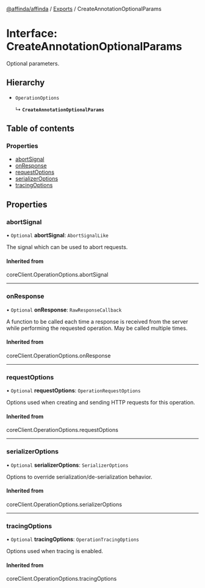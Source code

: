 [@affinda/affinda](../README.md) / [Exports](../modules.md) / CreateAnnotationOptionalParams

# Interface: CreateAnnotationOptionalParams

Optional parameters.

## Hierarchy

- `OperationOptions`

  ↳ **`CreateAnnotationOptionalParams`**

## Table of contents

### Properties

- [abortSignal](CreateAnnotationOptionalParams.md#abortsignal)
- [onResponse](CreateAnnotationOptionalParams.md#onresponse)
- [requestOptions](CreateAnnotationOptionalParams.md#requestoptions)
- [serializerOptions](CreateAnnotationOptionalParams.md#serializeroptions)
- [tracingOptions](CreateAnnotationOptionalParams.md#tracingoptions)

## Properties

### abortSignal

• `Optional` **abortSignal**: `AbortSignalLike`

The signal which can be used to abort requests.

#### Inherited from

coreClient.OperationOptions.abortSignal

___

### onResponse

• `Optional` **onResponse**: `RawResponseCallback`

A function to be called each time a response is received from the server
while performing the requested operation.
May be called multiple times.

#### Inherited from

coreClient.OperationOptions.onResponse

___

### requestOptions

• `Optional` **requestOptions**: `OperationRequestOptions`

Options used when creating and sending HTTP requests for this operation.

#### Inherited from

coreClient.OperationOptions.requestOptions

___

### serializerOptions

• `Optional` **serializerOptions**: `SerializerOptions`

Options to override serialization/de-serialization behavior.

#### Inherited from

coreClient.OperationOptions.serializerOptions

___

### tracingOptions

• `Optional` **tracingOptions**: `OperationTracingOptions`

Options used when tracing is enabled.

#### Inherited from

coreClient.OperationOptions.tracingOptions
